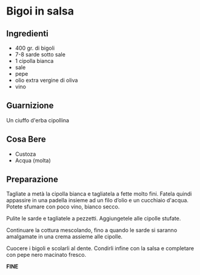 # Bigoi in salsa

## Ingredienti

-	400 gr. di bigoli
-	7-8 sarde sotto sale
-	1 cipolla bianca
-	sale
-	pepe
-	olio extra vergine di oliva
-	vino 


## Guarnizione

Un ciuffo d'erba cipollina

## Cosa Bere

-	Custoza
-	Acqua (molta)

## Preparazione

Tagliate a metà la cipolla bianca e tagliatela a fette molto fini. Fatela quindi appassire in una padella insieme ad un filo d’olio e un cucchiaio d'acqua. Potete sfumare con poco vino, bianco secco.

Pulite le sarde e tagliatele a pezzetti. Aggiungetele alle cipolle stufate.

Continuare la cottura mescolando, fino a quando le sarde si saranno amalgamate in una crema assieme alle cipolle.

Cuocere i bigoli e scolarli al dente. Condirli infine con la salsa e completare con pepe nero macinato fresco.

**FINE**
